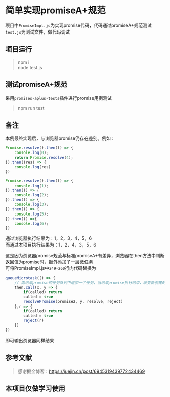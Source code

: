 # 简单实现promiseA+规范

项目中`PromiseImpl.js`为实现promise代码，代码通过promiseA+规范测试  
`test.js`为测试文件，做代码调试  

## 项目运行

> npm i  
> node test.js

## 测试promiseA+规范

采用`promises-aplus-tests`插件进行promise用例测试

> npm run test

## 备注

本例最终实现后，与浏览器promise仍存在差别。例如：

```js
Promise.resolve().then(() => {
    console.log(0);
    return Promise.resolve(4);
}).then((res) => {
    console.log(res)
})

Promise.resolve().then(() => {
    console.log(1);
}).then(() => {
    console.log(2);
}).then(() => {
    console.log(3);
}).then(() => {
    console.log(5);
}).then(() =>{
    console.log(6);
})
```

通过浏览器执行结果为：1，2，3，4，5，6  
而通过本项目执行结果为：1，2，4，3，5，6

这是因为浏览器promise规范与标准promiseA+有差异，浏览器在then方法中判断返回值为promise时，额外添加了一层微任务  
可将PromiseImpl.js中`249-260`行内代码替换为

```js
queueMicrotask(() => {
    // 向结果promise的任务队列中追加一个任务，当结果promise执行结束，改变新创建的promise2的结果，使得promise2可以继续走下去
    then.call(x, y => {
        if(called) return
        called = true
        resolvePromise(promise2, y, resolve, reject)
    },r => {
        if(called) return
        called = true
        reject(r)
    })
})
```

即可输出浏览器同样结果

## 参考文献

>感谢掘金博客：https://juejin.cn/post/6945319439772434469

## 本项目仅做学习使用
